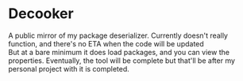 # Decooker
A public mirror of my package deserializer. Currently doesn't really function, and there's no ETA when the code will be updated  
But at a bare minimum it does load packages, and you can view the properties. Eventually, the tool will be complete but that'll be after my personal project with it is completed.
